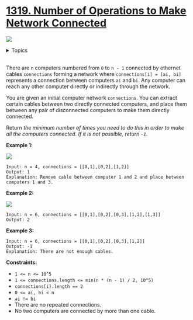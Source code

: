 # [1319. Number of Operations to Make Network Connected](https://leetcode-cn.com/problems/number-of-operations-to-make-network-connected/)

![](https://img.shields.io/badge/Difficulty-Medium-F8AF40.svg)

<details>
<summary>Topics</summary>

* [`Breadth-first Search`](https://leetcode.com/tag/breadth-first-search/)
* [`Depth-first Search`](https://leetcode.com/tag/depth-first-search/)
* [`Union Find`](https://leetcode.com/tag/union-find/)
* [`Graph`](https://leetcode.com/tag/graph/)

</details>
<br />

There are `n` computers numbered from `0` to `n - 1` connected by ethernet cables `connections` forming a network where `connections[i] = [ai, bi]` represents a connection between computers `ai` and `bi`. Any computer can reach any other computer directly or indirectly through the network.

You are given an initial computer network `connections`. You can extract certain cables between two directly connected computers, and place them between any pair of disconnected computers to make them directly connected.

Return *the minimum number of times you need to do this in order to make all the computers connected. If it is not possible, return `-1`*.

**Example 1:**

![](https://assets.leetcode.com/uploads/2020/01/02/sample_1_1677.png)

```
Input: n = 4, connections = [[0,1],[0,2],[1,2]]
Output: 1
Explanation: Remove cable between computer 1 and 2 and place between computers 1 and 3.
```

**Example 2:**

![](https://assets.leetcode.com/uploads/2020/01/02/sample_2_1677.png)

```
Input: n = 6, connections = [[0,1],[0,2],[0,3],[1,2],[1,3]]
Output: 2
```

**Example 3:**

```
Input: n = 6, connections = [[0,1],[0,2],[0,3],[1,2]]
Output: -1
Explanation: There are not enough cables.
```

**Constraints:**

 + `1 <= n <= 10^5`
 + `1 <= connections.length <= min(n * (n - 1) / 2, 10^5)`
 + `connections[i].length == 2`
 + `0 <= ai, bi < n`
 + `ai != bi`
 + There are no repeated connections.
 + No two computers are connected by more than one cable.
